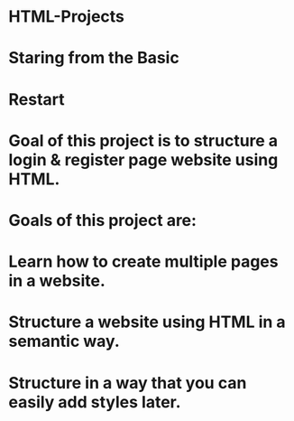 # HTML-Projects

# Staring from the Basic
# Restart
# Goal of this project is to structure a login & register page website using HTML. 

# Goals of this project are:

# Learn how to create multiple pages in a website.
# Structure a website using HTML in a semantic way.
# Structure in a way that you can easily add styles later.